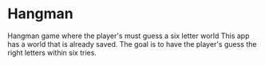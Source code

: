 # Hangman
Hangman game where the player's must guess a six letter world 
This app has a world that is already saved. The goal is to have the player's guess the right letters within six tries. 
